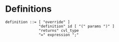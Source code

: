 Definitions
===========

```
definition ::= [ "override" ]
               "definition" id [ "(" params ")" ]
               "returns" cvl_type
               "=" expression ";"
```
